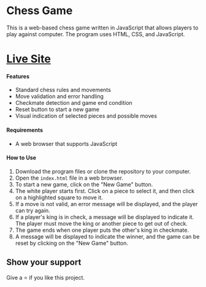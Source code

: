# Chess Game

This is a web-based chess game written in JavaScript that allows players to play against computer. The program uses HTML, CSS, and JavaScript. 


# [Live Site](https://playnowchess.vercel.app/) 


#### Features

- Standard chess rules and movements
- Move validation and error handling
- Checkmate detection and game end condition
- Reset button to start a new game
- Visual indication of selected pieces and possible moves

#### Requirements

- A web browser that supports JavaScript



#### How to Use

1. Download the program files or clone the repository to your computer.
2. Open the `index.html` file in a web browser.
3. To start a new game, click on the "New Game" button.
4. The white player starts first. Click on a piece to select it, and then click on a highlighted square to move it.
5. If a move is not valid, an error message will be displayed, and the player can try again.
6. If a player's king is in check, a message will be displayed to indicate it. The player must move the king or another piece to get out of check.
7. The game ends when one player puts the other's king in checkmate.
8. A message will be displayed to indicate the winner, and the game can be reset by clicking on the "New Game" button.

## Show your support
Give a ⭐ if you like this project. 
